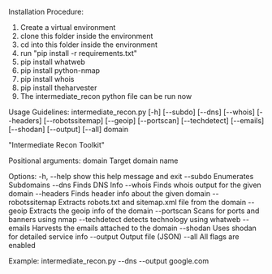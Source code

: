 Installation Procedure:
  1) Create a virtual environment
  2) clone this folder inside the environment
  3) cd into this folder inside the environment
  4) run "pip install -r requirements.txt"
  5) pip install whatweb
  6) pip install python-nmap
  7) pip install whois
  8) pip install theharvester
  9) The intermediate_recon python file can be run now

Usage Guidelines: 
  intermediate_recon.py [-h] [--subdo] [--dns] [--whois] [--headers] [--robotssitemap] [--geoip] [--portscan] [--techdetect] [--emails] [--shodan] [--output] [--all] domain

  "Intermediate Recon Toolkit"
  
  Positional arguments:
    domain           Target domain name
  
  Options:
    -h, --help       show this help message and exit
    --subdo          Enumerates Subdomains
    --dns            Finds DNS Info
    --whois          Finds whois output for the given domain
    --headers        Finds header info about the given domain
    --robotssitemap  Extracts robots.txt and sitemap.xml file
                     from the domain
    --geoip          Extracts the geoip info of the domain
    --portscan       Scans for ports and banners using nmap
    --techdetect     detects technology using whatweb
    --emails         Harvests the emails attached to the domain
    --shodan         Uses shodan for detailed service info
    --output         Output file (JSON)
    --all            All flags are enabled

  Example:
    intermediate_recon.py --dns --output google.com
